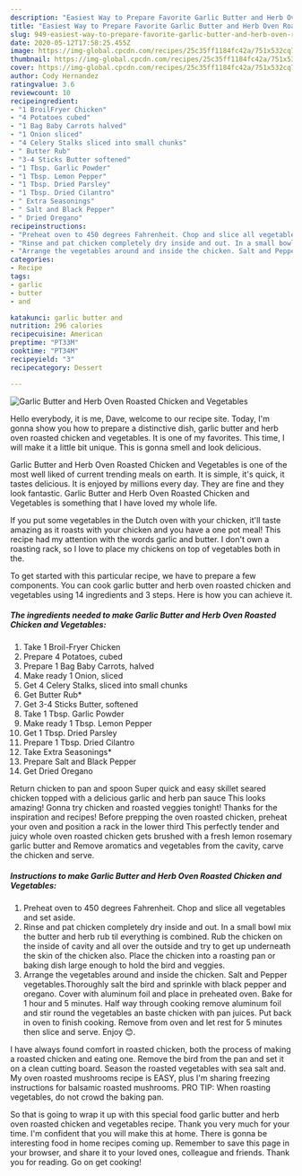 ```yaml
---
description: "Easiest Way to Prepare Favorite Garlic Butter and Herb Oven Roasted Chicken and Vegetables"
title: "Easiest Way to Prepare Favorite Garlic Butter and Herb Oven Roasted Chicken and Vegetables"
slug: 949-easiest-way-to-prepare-favorite-garlic-butter-and-herb-oven-roasted-chicken-and-vegetables
date: 2020-05-12T17:58:25.455Z
image: https://img-global.cpcdn.com/recipes/25c35ff1184fc42a/751x532cq70/garlic-butter-and-herb-oven-roasted-chicken-and-vegetables-recipe-main-photo.jpg
thumbnail: https://img-global.cpcdn.com/recipes/25c35ff1184fc42a/751x532cq70/garlic-butter-and-herb-oven-roasted-chicken-and-vegetables-recipe-main-photo.jpg
cover: https://img-global.cpcdn.com/recipes/25c35ff1184fc42a/751x532cq70/garlic-butter-and-herb-oven-roasted-chicken-and-vegetables-recipe-main-photo.jpg
author: Cody Hernandez
ratingvalue: 3.6
reviewcount: 10
recipeingredient:
- "1 BroilFryer Chicken"
- "4 Potatoes cubed"
- "1 Bag Baby Carrots halved"
- "1 Onion sliced"
- "4 Celery Stalks sliced into small chunks"
- " Butter Rub"
- "3-4 Sticks Butter softened"
- "1 Tbsp. Garlic Powder"
- "1 Tbsp. Lemon Pepper"
- "1 Tbsp. Dried Parsley"
- "1 Tbsp. Dried Cilantro"
- " Extra Seasonings"
- " Salt and Black Pepper"
- " Dried Oregano"
recipeinstructions:
- "Preheat oven to 450 degrees Fahrenheit. Chop and slice all vegetables and set aside."
- "Rinse and pat chicken completely dry inside and out. In a small bowl mix the butter and herb rub til everything is combined. Rub the chicken on the inside of cavity and all over the outside and try to get up underneath the skin of the chicken also. Place the chicken into a roasting pan or baking dish large enough to hold the bird and veggies."
- "Arrange the vegetables around and inside the chicken. Salt and Pepper vegetables.Thoroughly salt the bird and sprinkle with black pepper and oregano. Cover with aluminum foil and place in preheated oven. Bake for 1 hour and 5 minutes. Half way through cooking remove aluminum foil and stir round the vegetables an baste chicken with pan juices. Put back in oven to finish cooking. Remove from oven and let rest for 5 minutes then slice and serve. Enjoy 😊."
categories:
- Recipe
tags:
- garlic
- butter
- and

katakunci: garlic butter and 
nutrition: 296 calories
recipecuisine: American
preptime: "PT33M"
cooktime: "PT34M"
recipeyield: "3"
recipecategory: Dessert

---
```



![Garlic Butter and Herb Oven Roasted Chicken and Vegetables](https://img-global.cpcdn.com/recipes/25c35ff1184fc42a/751x532cq70/garlic-butter-and-herb-oven-roasted-chicken-and-vegetables-recipe-main-photo.jpg)

Hello everybody, it is me, Dave, welcome to our recipe site. Today, I'm gonna show you how to prepare a distinctive dish, garlic butter and herb oven roasted chicken and vegetables. It is one of my favorites. This time, I will make it a little bit unique. This is gonna smell and look delicious.

Garlic Butter and Herb Oven Roasted Chicken and Vegetables is one of the most well liked of current trending meals on earth. It is simple, it's quick, it tastes delicious. It is enjoyed by millions every day. They are fine and they look fantastic. Garlic Butter and Herb Oven Roasted Chicken and Vegetables is something that I have loved my whole life.

If you put some vegetables in the Dutch oven with your chicken, it&#39;ll taste amazing as it roasts with your chicken and you have a one pot meal! This recipe had my attention with the words garlic and butter. I don&#39;t own a roasting rack, so I love to place my chickens on top of vegetables both in the.


To get started with this particular recipe, we have to prepare a few components. You can cook garlic butter and herb oven roasted chicken and vegetables using 14 ingredients and 3 steps. Here is how you can achieve it.

<!--inarticleads1-->

##### The ingredients needed to make Garlic Butter and Herb Oven Roasted Chicken and Vegetables:

1. Take 1 Broil-Fryer Chicken
1. Prepare 4 Potatoes, cubed
1. Prepare 1 Bag Baby Carrots, halved
1. Make ready 1 Onion, sliced
1. Get 4 Celery Stalks, sliced into small chunks
1. Get  Butter Rub*
1. Get 3-4 Sticks Butter, softened
1. Take 1 Tbsp. Garlic Powder
1. Make ready 1 Tbsp. Lemon Pepper
1. Get 1 Tbsp. Dried Parsley
1. Prepare 1 Tbsp. Dried Cilantro
1. Take  Extra Seasonings*
1. Prepare  Salt and Black Pepper
1. Get  Dried Oregano


Return chicken to pan and spoon Super quick and easy skillet seared chicken topped with a delicious garlic and herb pan sauce This looks amazing! Gonna try chicken and roasted veggies tonight! Thanks for the inspiration and recipes! Before prepping the oven roasted chicken, preheat your oven and position a rack in the lower third This perfectly tender and juicy whole oven roasted chicken gets brushed with a fresh lemon rosemary garlic butter and Remove aromatics and vegetables from the cavity, carve the chicken and serve. 

<!--inarticleads2-->

##### Instructions to make Garlic Butter and Herb Oven Roasted Chicken and Vegetables:

1. Preheat oven to 450 degrees Fahrenheit. Chop and slice all vegetables and set aside.
1. Rinse and pat chicken completely dry inside and out. In a small bowl mix the butter and herb rub til everything is combined. Rub the chicken on the inside of cavity and all over the outside and try to get up underneath the skin of the chicken also. Place the chicken into a roasting pan or baking dish large enough to hold the bird and veggies.
1. Arrange the vegetables around and inside the chicken. Salt and Pepper vegetables.Thoroughly salt the bird and sprinkle with black pepper and oregano. Cover with aluminum foil and place in preheated oven. Bake for 1 hour and 5 minutes. Half way through cooking remove aluminum foil and stir round the vegetables an baste chicken with pan juices. Put back in oven to finish cooking. Remove from oven and let rest for 5 minutes then slice and serve. Enjoy 😊.


I have always found comfort in roasted chicken, both the process of making a roasted chicken and eating one. Remove the bird from the pan and set it on a clean cutting board. Season the roasted vegetables with sea salt and. My oven roasted mushrooms recipe is EASY, plus I&#39;m sharing freezing instructions for balsamic roasted mushrooms. PRO TIP: When roasting vegetables, do not crowd the baking pan. 

So that is going to wrap it up with this special food garlic butter and herb oven roasted chicken and vegetables recipe. Thank you very much for your time. I'm confident that you will make this at home. There is gonna be interesting food in home recipes coming up. Remember to save this page in your browser, and share it to your loved ones, colleague and friends. Thank you for reading. Go on get cooking!
